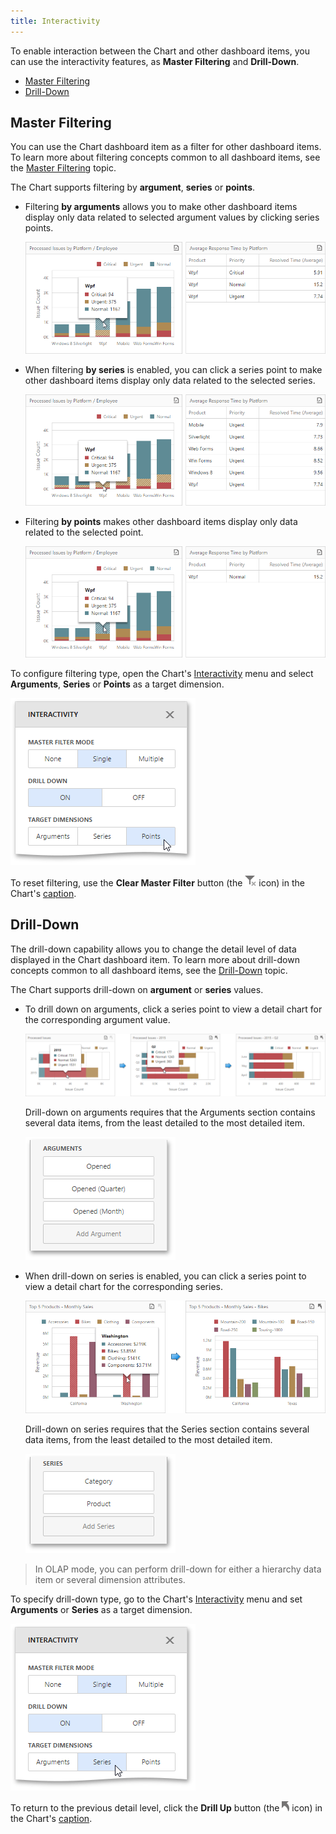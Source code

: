```yaml
---
title: Interactivity
---
```

To enable interaction between the Chart and other dashboard items, you can use the interactivity features, as **Master Filtering** and **Drill-Down**.
* [Master Filtering](#masterfiltering)
* [Drill-Down](#drilldown)

## <a name="masterfiltering"/>Master Filtering
You can use the Chart dashboard item as a filter for other dashboard items. To learn more about filtering concepts common to all dashboard items, see the [Master Filtering](../../../../../dashboard-for-web/articles/web-dashboard-designer-mode/interactivity/master-filtering.md) topic.

The Chart supports filtering by **argument**, **series** or **points**.
* Filtering **by arguments** allows you to make other dashboard items display only data related to selected argument values by clicking series points.
	
	![wdd-chart-master-filter-arg](../../../../images/Img125063.png)
* When filtering **by series** is enabled, you can click a series point to make other dashboard items display only data related to the selected series.
	
	![wdd-chart-master-filter-series](../../../../images/Img125065.png)
* Filtering **by points** makes other dashboard items display only data related to the selected point.
	
	![wdd-chart-master-filter-points](../../../../images/Img125064.png)

To configure filtering type, open the Chart's [Interactivity](../../../../../dashboard-for-web/articles/web-dashboard-designer-mode/ui-elements/dashboard-item-menu.md) menu and select **Arguments**, **Series** or **Points** as a target dimension.

![wdd-chart-interactivity-set-points](../../../../images/Img125061.png)

To reset filtering, use the **Clear Master Filter** button (the ![wdd-master-filtering-icon](../../../../images/Img125072.png) icon) in the Chart's [caption](../../../../../dashboard-for-web/articles/web-dashboard-designer-mode/dashboard-layout/dashboard-item-caption.md).

## <a name="drilldown"/>Drill-Down
The drill-down capability allows you to change the detail level of data displayed in the Chart dashboard item. To learn more about drill-down concepts common to all dashboard items, see the [Drill-Down](../../../../../dashboard-for-web/articles/web-dashboard-designer-mode/interactivity/drill-down.md) topic.

The Chart supports drill-down on **argument** or **series** values.
* To drill down on arguments, click a series point to view a detail chart for the corresponding argument value.
	
	![wdd-chart-drill-down-arguments](../../../../images/Img125058.png)
	
	Drill-down on arguments requires that the Arguments section contains several data items, from the least detailed to the most detailed item.
	
	![wdd-chart-drill-down-set-arguments](../../../../images/Img125076.png)
* When drill-down on series is enabled, you can click a series point to view a detail chart for the corresponding series.
	
	![wdd-chart-drill-down-series](../../../../images/Img125062.png)
	
	Drill-down on series requires that the Series section contains several data items, from the least detailed to the most detailed item.
	
	![wdd-chart-drill-down-set-series](../../../../images/Img125075.png)

> In OLAP mode, you can perform drill-down for either a hierarchy data item or several dimension attributes.

To specify drill-down type, go to the Chart's [Interactivity](../../../../../dashboard-for-web/articles/web-dashboard-designer-mode/ui-elements/dashboard-item-menu.md) menu and set **Arguments** or **Series** as a target dimension.

![wdd-chart-interactivity-set-series](../../../../images/Img125060.png)

To return to the previous detail level, click the **Drill Up** button (the ![wdd-drill-up-icon](../../../../images/Img125074.png) icon) in the Chart's [caption](../../../../../dashboard-for-web/articles/web-dashboard-designer-mode/dashboard-layout/dashboard-item-caption.md).